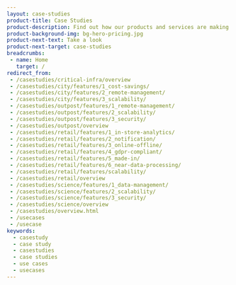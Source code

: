 ```yaml
---
layout: case-studies
product-title: Case Studies
product-description: Find out how our products and services are making a real difference for our customers.
product-background-img: bg-hero-pricing.jpg
product-next-text: Take a look
product-next-target: case-studies
breadcrumbs:
 - name: Home
   target: /
redirect_from:
 - /casestudies/critical-infra/overview
 - /casestudies/city/features/1_cost-savings/
 - /casestudies/city/features/2_remote-management/
 - /casestudies/city/features/3_scalability/
 - /casestudies/outpost/features/1_remote-management/
 - /casestudies/outpost/features/2_scalability/
 - /casestudies/outpost/features/3_security/
 - /casestudies/outpost/overview
 - /casestudies/retail/features/1_in-store-analytics/
 - /casestudies/retail/features/2_notification/
 - /casestudies/retail/features/3_online-offline/
 - /casestudies/retail/features/4_gdpr-compliant/
 - /casestudies/retail/features/5_made-in/
 - /casestudies/retail/features/6_near-data-processing/
 - /casestudies/retail/features/scalability/
 - /casestudies/retail/overview
 - /casestudies/science/features/1_data-management/
 - /casestudies/science/features/2_scalability/
 - /casestudies/science/features/3_security/
 - /casestudies/science/overview
 - /casestudies/overview.html
 - /usecases
 - /usecase
keywords:
  - casestudy
  - case study
  - casestudies
  - case studies
  - use cases
  - usecases
---
```

